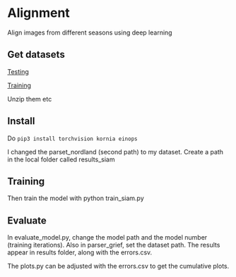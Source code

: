 # Alignment

Align images from different seasons using deep learning

## Get datasets

[Testing](https://datasets.chronorobotics.tk/s/QUeUFeUen0942t9)

[Training](https://datasets.chronorobotics.tk/s/aVD7YOTvtOirYhU)

Unzip them etc

## Install

Do `pip3 install torchvision kornia einops`

I changed the parset_nordland (second path) to my dataset.
Create a path in the local folder called results_siam

## Training

Then train the model with python train_siam.py

## Evaluate

In evaluate_model.py, change the model path and the model number (training iterations).
Also in parser_grief, set the dataset path.
The results appear in results folder, along with the errors.csv.

The plots.py can be adjusted with the errors.csv to get the cumulative plots.

